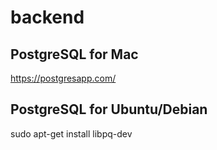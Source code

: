# backend

## PostgreSQL for Mac
https://postgresapp.com/

## PostgreSQL for Ubuntu/Debian
sudo apt-get install libpq-dev